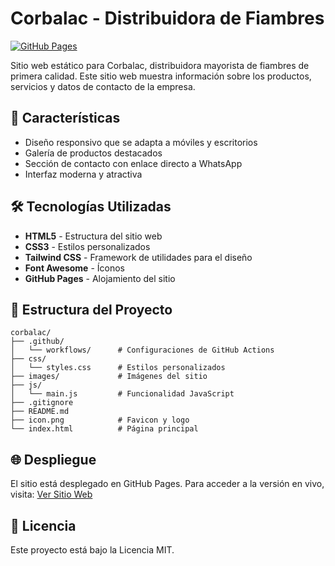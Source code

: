# Corbalac - Distribuidora de Fiambres

[![GitHub Pages](https://img.shields.io/badge/GitHub-Pages-181717?style=flat&logo=github)](https://tu-usuario.github.io/corbalac/)

Sitio web estático para Corbalac, distribuidora mayorista de fiambres de primera calidad. Este sitio web muestra información sobre los productos, servicios y datos de contacto de la empresa.

## 🚀 Características

- Diseño responsivo que se adapta a móviles y escritorios
- Galería de productos destacados
- Sección de contacto con enlace directo a WhatsApp
- Interfaz moderna y atractiva

## 🛠️ Tecnologías Utilizadas

- **HTML5** - Estructura del sitio web
- **CSS3** - Estilos personalizados
- **Tailwind CSS** - Framework de utilidades para el diseño
- **Font Awesome** - Íconos
- **GitHub Pages** - Alojamiento del sitio

## 📁 Estructura del Proyecto

```
corbalac/
├── .github/
│   └── workflows/      # Configuraciones de GitHub Actions
├── css/
│   └── styles.css      # Estilos personalizados
├── images/             # Imágenes del sitio
├── js/
│   └── main.js         # Funcionalidad JavaScript
├── .gitignore
├── README.md
├── icon.png            # Favicon y logo
└── index.html          # Página principal
```

## 🌐 Despliegue

El sitio está desplegado en GitHub Pages. Para acceder a la versión en vivo, visita:
[Ver Sitio Web](https://tu-usuario.github.io/corbalac/)

## 📝 Licencia

Este proyecto está bajo la Licencia MIT.